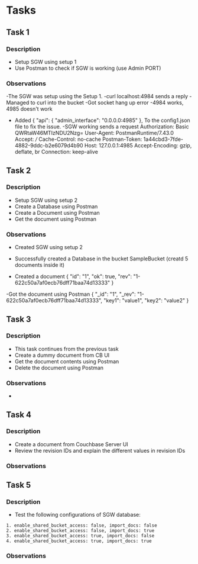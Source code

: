 # Tasks

## Task 1

### Description

- Setup SGW using setup 1
- Use Postman to check if SGW is working (use Admin PORT)

### Observations
-The SGW was setup using the Setup 1.
-curl localhost:4984 sends a reply 
-Managed to curl into the bucket
-Got socket hang up error
-4984 works, 4985 doesn't work
- Added
  {
  "api": {
    "admin_interface": "0.0.0.0:4985"
  },
  To the config1.json file to fix the issue.
-SGW working sends a request
Authorization: Basic QWRtaW46MTIzNDU2Nzg=
User-Agent: PostmanRuntime/7.43.0
Accept: */*
Cache-Control: no-cache
Postman-Token: 1a44cbd3-7fde-4882-9ddc-b2e6079d4b90
Host: 127.0.0.1:4985
Accept-Encoding: gzip, deflate, br
Connection: keep-alive

## Task 2

### Description

- Setup SGW using setup 2
- Create a Database using Postman
- Create a Document using Postman
- Get the document using Postman

### Observations
- Created SGW using setup 2
  
- Successfully created a Database in the bucket SampleBucket (creatd 5 documents inside it)
  
- Created a document
  {
    "id": "1",
    "ok": true,
    "rev": "1-622c50a7af0ecb76dff71baa74d13333"
  }

-Got the document using Postman
{
    "_id": "1",
    "_rev": "1-622c50a7af0ecb76dff71baa74d13333",
    "key1": "value1",
    "key2": "value2"
}

## Task 3

### Description

- This task continues from the previous task
- Create a dummy document from CB UI
- Get the document contents using Postman
- Delete the document using Postman

### Observations
-

## Task 4

### Description

- Create a document from Couchbase Server UI
- Review the revision IDs and explain the different values in revision IDs

### Observations

## Task 5

### Description

- Test the following configurations of SGW database:

```
1. enable_shared_bucket_access: false, import_docs: false
2. enable_shared_bucket_access: false, import_docs: true
3. enable_shared_bucket_access: true, import_docs: false
4. enable_shared_bucket_access: true, import_docs: true
```

### Observations
